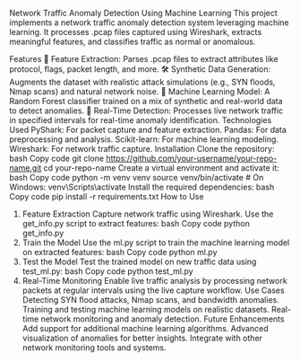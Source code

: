 Network Traffic Anomaly Detection Using Machine Learning
This project implements a network traffic anomaly detection system leveraging machine learning. It processes .pcap files captured using Wireshark, extracts meaningful features, and classifies traffic as normal or anomalous.

Features
📄 Feature Extraction: Parses .pcap files to extract attributes like protocol, flags, packet length, and more.
🛠️ Synthetic Data Generation: Augments the dataset with realistic attack simulations (e.g., SYN floods, Nmap scans) and natural network noise.
🤖 Machine Learning Model: A Random Forest classifier trained on a mix of synthetic and real-world data to detect anomalies.
🔄 Real-Time Detection: Processes live network traffic in specified intervals for real-time anomaly identification.
Technologies Used
PyShark: For packet capture and feature extraction.
Pandas: For data preprocessing and analysis.
Scikit-learn: For machine learning modeling.
Wireshark: For network traffic capture.
Installation
Clone the repository:
bash
Copy code
git clone https://github.com/your-username/your-repo-name.git
cd your-repo-name
Create a virtual environment and activate it:
bash
Copy code
python -m venv venv
source venv/bin/activate  # On Windows: venv\Scripts\activate
Install the required dependencies:
bash
Copy code
pip install -r requirements.txt
How to Use
1. Feature Extraction
Capture network traffic using Wireshark.
Use the get_info.py script to extract features:
bash
Copy code
python get_info.py
2. Train the Model
Use the ml.py script to train the machine learning model on extracted features:
bash
Copy code
python ml.py
3. Test the Model
Test the trained model on new traffic data using test_ml.py:
bash
Copy code
python test_ml.py
4. Real-Time Monitoring
Enable live traffic analysis by processing network packets at regular intervals using the live capture workflow.
Use Cases
Detecting SYN flood attacks, Nmap scans, and bandwidth anomalies.
Training and testing machine learning models on realistic datasets.
Real-time network monitoring and anomaly detection.
Future Enhancements
Add support for additional machine learning algorithms.
Advanced visualization of anomalies for better insights.
Integrate with other network monitoring tools and systems.
